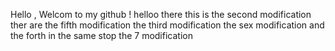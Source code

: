 Hello , Welcom to my github !
helloo there this is the second modification 
ther are the fifth modification 
the third modification 
the sex modification 
and the forth in the same stop 
the 7 modification